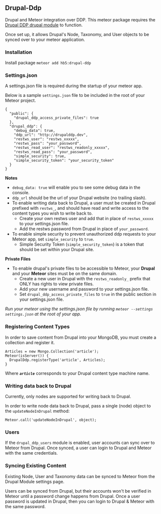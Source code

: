 ## Drupal-Ddp
Drupal and Meteor integration over DDP. This meteor package requires the [Drupal DDP drupal module](https://www.drupal.org/sandbox/bfodeke/2354859) to function.

Once set up, it allows Drupal's Node, Taxonomy, and User objects to be synced over to your meteor application.

### Installation
Install package `meteor add hb5:drupal-ddp`

### Settings.json
A settings.json file is required during the startup of your meteor app.

Below is a sample `settings.json` file to be included in the root of your Meteor project.

    {
      "public": {
        "drupal_ddp_access_private_files": true
      },
      "drupal_ddp": {
        "debug_data": true,
        "ddp_url": "http://drupalddp.dev",
        "restws_user": "restws_xxxxx",
        "restws_pass": "your_password",
        "restws_read_user": "restws_readonly_xxxxx",
        "restws_read_pass": "your_password",
        "simple_security": true,
        "simple_security_token": "your_security_token"
      }
    }

**Notes**

- `debug_data: true` will enable you to see some debug data in the console.
- `ddp_url` should be the url of your Drupal website (no trailing slash).
- To enable writing data back to Drupal, a user must be created in Drupal prefixed with `restws_`, and should have read and write access to the content types you wish to write back to.
  - Create your own restws user and add that in place of `restws_xxxxx` to your settings.json file.
  - Add the restws password from Drupal in place of `your_password`.
- To enable simple security to prevent unauthorized ddp requests to your Meteor app, set `simple_security` to `true`.
  - Simple Security Token (`simple_security_token`) is a token that should be set within your Drupal site.

**Private Files**

- To enable drupal's private files to be accessible to Meteor, your **Drupal** and your **Meteor** sites must be on the same domain.
  - Create a new user in Drupal with the `restws_readonly_` prefix that ONLY has rights to view private files.
  - Add your new username and password to your settings.json file.
  - Set `drupal_ddp_access_private_files` to `true` in the public section in your settings.json file.

_Run your meteor using the settings.json file by running `meteor --settings settings.json` at the root of your app._


### Registering Content Types
In order to save content from Drupal into your MongoDB, you must create a collection and register it.


    Articles = new Mongo.Collection('article');
    Meteor(isServer()) {
      DrupalDdp.registerType('article', Articles);
    }

Where ***`article`*** corresponds to your Drupal content type machine name.

### Writing data back to Drupal
Currently, only nodes are supported for writing back to Drupal.

In order to write node data back to Drupal, pass a single (node) object to the `updateNodeInDrupal` method:

`Meteor.call('updateNodeInDrupal', object);`

### Users
If the `drupal_ddp_users` module is enabled, user accounts can sync over to Meteor from Drupal. Once synced, a user can login to Drupal and Meteor with the same credentials.

### Syncing Existing Content
Existing Node, User and Taxonomy data can be synced to Meteor from the Drupal Module settings page.

Users can be synced from Drupal, but their accounts won't be verified in Meteor until a password change happens from Drupal. Once a user password is updated in Drupal, then you can login to Drupal & Meteor with the same password.

